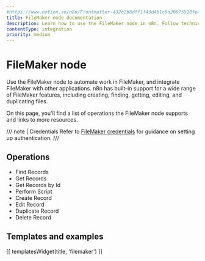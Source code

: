 ```yaml
---
#https://www.notion.so/n8n/Frontmatter-432c2b8dff1f43d4b1c8d20075510fe4
title: FileMaker node documentation
description: Learn how to use the FileMaker node in n8n. Follow technical documentation to integrate FileMaker node into your workflows.
contentType: integration
priority: medium
---
```


# FileMaker node

Use the FileMaker node to automate work in FileMaker, and integrate FileMaker with other applications. n8n has built-in support for a wide range of FileMaker features, including creating, finding, getting, editing, and duplicating files.

On this page, you'll find a list of operations the FileMaker node supports and links to more resources.

/// note | Credentials
Refer to [FileMaker credentials](/integrations/builtin/credentials/filemaker/) for guidance on setting up authentication. 
///

## Operations

- Find Records
- Get Records
- Get Records by Id
- Perform Script
- Create Record
- Edit Record
- Duplicate Record
- Delete Record

## Templates and examples

<!-- see https://www.notion.so/n8n/Pull-in-templates-for-the-integrations-pages-37c716837b804d30a33b47475f6e3780 -->
[[ templatesWidget(title, 'filemaker') ]]
